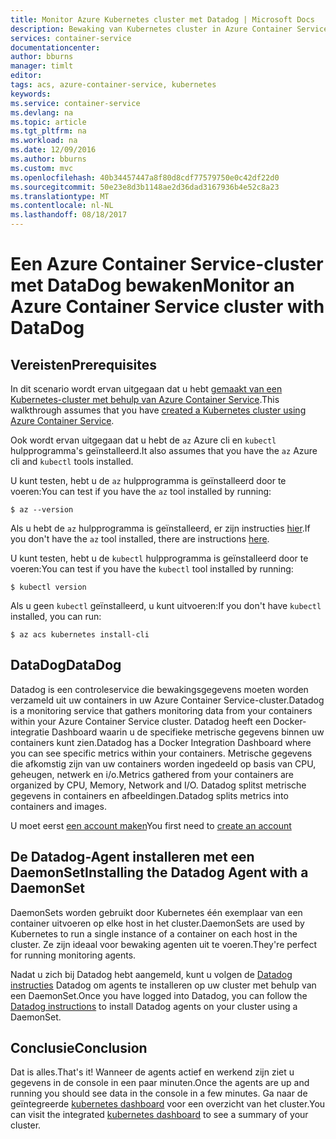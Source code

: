 ```yaml
---
title: Monitor Azure Kubernetes cluster met Datadog | Microsoft Docs
description: Bewaking van Kubernetes cluster in Azure Container Service met behulp van Datadog
services: container-service
documentationcenter: 
author: bburns
manager: timlt
editor: 
tags: acs, azure-container-service, kubernetes
keywords: 
ms.service: container-service
ms.devlang: na
ms.topic: article
ms.tgt_pltfrm: na
ms.workload: na
ms.date: 12/09/2016
ms.author: bburns
ms.custom: mvc
ms.openlocfilehash: 40b34457447a8f80d8cdf77579750e0c42df22d0
ms.sourcegitcommit: 50e23e8d3b1148ae2d36dad3167936b4e52c8a23
ms.translationtype: MT
ms.contentlocale: nl-NL
ms.lasthandoff: 08/18/2017
---
```

# <a name="monitor-an-azure-container-service-cluster-with-datadog"></a><span data-ttu-id="7e05e-103">Een Azure Container Service-cluster met DataDog bewaken</span><span class="sxs-lookup"><span data-stu-id="7e05e-103">Monitor an Azure Container Service cluster with DataDog</span></span>

## <a name="prerequisites"></a><span data-ttu-id="7e05e-104">Vereisten</span><span class="sxs-lookup"><span data-stu-id="7e05e-104">Prerequisites</span></span>
<span data-ttu-id="7e05e-105">In dit scenario wordt ervan uitgegaan dat u hebt [gemaakt van een Kubernetes-cluster met behulp van Azure Container Service](container-service-kubernetes-walkthrough.md).</span><span class="sxs-lookup"><span data-stu-id="7e05e-105">This walkthrough assumes that you have [created a Kubernetes cluster using Azure Container Service](container-service-kubernetes-walkthrough.md).</span></span>

<span data-ttu-id="7e05e-106">Ook wordt ervan uitgegaan dat u hebt de `az` Azure cli en `kubectl` hulpprogramma's geïnstalleerd.</span><span class="sxs-lookup"><span data-stu-id="7e05e-106">It also assumes that you have the `az` Azure cli and `kubectl` tools installed.</span></span>

<span data-ttu-id="7e05e-107">U kunt testen, hebt u de `az` hulpprogramma is geïnstalleerd door te voeren:</span><span class="sxs-lookup"><span data-stu-id="7e05e-107">You can test if you have the `az` tool installed by running:</span></span>

```console
$ az --version
```

<span data-ttu-id="7e05e-108">Als u hebt de `az` hulpprogramma is geïnstalleerd, er zijn instructies [hier](https://github.com/azure/azure-cli#installation).</span><span class="sxs-lookup"><span data-stu-id="7e05e-108">If you don't have the `az` tool installed, there are instructions [here](https://github.com/azure/azure-cli#installation).</span></span>

<span data-ttu-id="7e05e-109">U kunt testen, hebt u de `kubectl` hulpprogramma is geïnstalleerd door te voeren:</span><span class="sxs-lookup"><span data-stu-id="7e05e-109">You can test if you have the `kubectl` tool installed by running:</span></span>

```console
$ kubectl version
```

<span data-ttu-id="7e05e-110">Als u geen `kubectl` geïnstalleerd, u kunt uitvoeren:</span><span class="sxs-lookup"><span data-stu-id="7e05e-110">If you don't have `kubectl` installed, you can run:</span></span>

```console
$ az acs kubernetes install-cli
```

## <a name="datadog"></a><span data-ttu-id="7e05e-111">DataDog</span><span class="sxs-lookup"><span data-stu-id="7e05e-111">DataDog</span></span>
<span data-ttu-id="7e05e-112">Datadog is een controleservice die bewakingsgegevens moeten worden verzameld uit uw containers in uw Azure Container Service-cluster.</span><span class="sxs-lookup"><span data-stu-id="7e05e-112">Datadog is a monitoring service that gathers monitoring data from your containers within your Azure Container Service cluster.</span></span> <span data-ttu-id="7e05e-113">Datadog heeft een Docker-integratie Dashboard waarin u de specifieke metrische gegevens binnen uw containers kunt zien.</span><span class="sxs-lookup"><span data-stu-id="7e05e-113">Datadog has a Docker Integration Dashboard where you can see specific metrics within your containers.</span></span> <span data-ttu-id="7e05e-114">Metrische gegevens die afkomstig zijn van uw containers worden ingedeeld op basis van CPU, geheugen, netwerk en i/o.</span><span class="sxs-lookup"><span data-stu-id="7e05e-114">Metrics gathered from your containers are organized by CPU, Memory, Network and I/O.</span></span> <span data-ttu-id="7e05e-115">Datadog splitst metrische gegevens in containers en afbeeldingen.</span><span class="sxs-lookup"><span data-stu-id="7e05e-115">Datadog splits metrics into containers and images.</span></span>

<span data-ttu-id="7e05e-116">U moet eerst [een account maken](https://www.datadoghq.com/lpg/)</span><span class="sxs-lookup"><span data-stu-id="7e05e-116">You first need to [create an account](https://www.datadoghq.com/lpg/)</span></span>

## <a name="installing-the-datadog-agent-with-a-daemonset"></a><span data-ttu-id="7e05e-117">De Datadog-Agent installeren met een DaemonSet</span><span class="sxs-lookup"><span data-stu-id="7e05e-117">Installing the Datadog Agent with a DaemonSet</span></span>
<span data-ttu-id="7e05e-118">DaemonSets worden gebruikt door Kubernetes één exemplaar van een container uitvoeren op elke host in het cluster.</span><span class="sxs-lookup"><span data-stu-id="7e05e-118">DaemonSets are used by Kubernetes to run a single instance of a container on each host in the cluster.</span></span>
<span data-ttu-id="7e05e-119">Ze zijn ideaal voor bewaking agenten uit te voeren.</span><span class="sxs-lookup"><span data-stu-id="7e05e-119">They're perfect for running monitoring agents.</span></span>

<span data-ttu-id="7e05e-120">Nadat u zich bij Datadog hebt aangemeld, kunt u volgen de [Datadog instructies](https://app.datadoghq.com/account/settings#agent/kubernetes) Datadog om agents te installeren op uw cluster met behulp van een DaemonSet.</span><span class="sxs-lookup"><span data-stu-id="7e05e-120">Once you have logged into Datadog, you can follow the [Datadog instructions](https://app.datadoghq.com/account/settings#agent/kubernetes) to install Datadog agents on your cluster using a DaemonSet.</span></span>

## <a name="conclusion"></a><span data-ttu-id="7e05e-121">Conclusie</span><span class="sxs-lookup"><span data-stu-id="7e05e-121">Conclusion</span></span>
<span data-ttu-id="7e05e-122">Dat is alles.</span><span class="sxs-lookup"><span data-stu-id="7e05e-122">That's it!</span></span> <span data-ttu-id="7e05e-123">Wanneer de agents actief en werkend zijn ziet u gegevens in de console in een paar minuten.</span><span class="sxs-lookup"><span data-stu-id="7e05e-123">Once the agents are up and running you should see data in the console in a few minutes.</span></span> <span data-ttu-id="7e05e-124">Ga naar de geïntegreerde [kubernetes dashboard](https://app.datadoghq.com/screen/integration/kubernetes) voor een overzicht van het cluster.</span><span class="sxs-lookup"><span data-stu-id="7e05e-124">You can visit the integrated [kubernetes dashboard](https://app.datadoghq.com/screen/integration/kubernetes) to see a summary of your cluster.</span></span>
